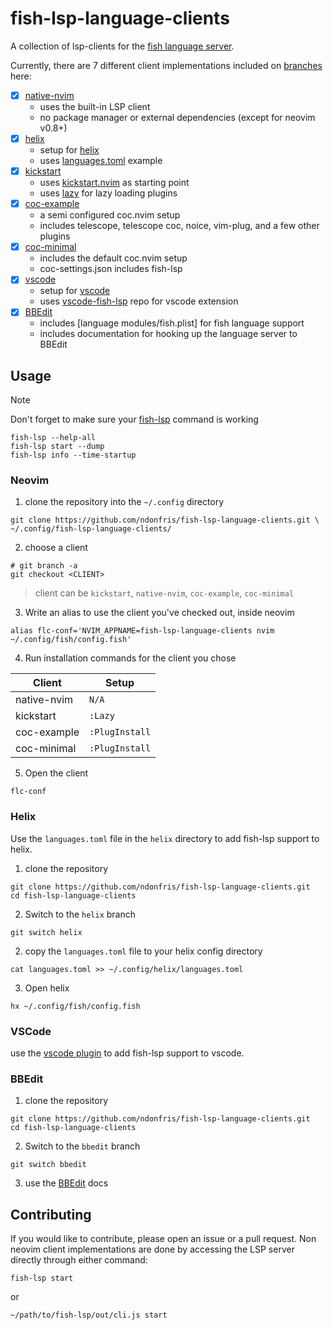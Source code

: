 <!-- markdownlint-disable-file -->
# fish-lsp-language-clients

A collection of lsp-clients for the [fish language server](https://github.com/ndonfris/fish-lsp.git).

Currently, there are 7 different client implementations included on [branches](https://github.com/ndonfris/fish-lsp-language-clients/branches) here:

- [x] [native-nvim](https://github.com/ndonfris/fish-lsp-language-clients/tree/native-nvim)
    - uses the built-in LSP client
    - no package manager or external dependencies (except for neovim v0.8+)
- [x] [helix](https://github.com/ndonfris/fish-lsp-language-clients/tree/helix)
   - setup for [helix](https://helix-editor.com/)
   - uses [languages.toml](https://github.com/ndonfris/fish-lsp-language-clients/blob/helix/languages.toml) example
- [x] [kickstart](https://github.com/ndonfris/fish-lsp-language-clients/tree/kickstart)
    - uses [kickstart.nvim](https://github.com/nvim-lua/kickstart.nvim) as starting point
    - uses [lazy](https://github.com/folke/lazy.nvim) for lazy loading plugins
- [x] [coc-example](https://github.com/ndonfris/fish-lsp-language-clients/tree/coc_example)
    - a semi configured coc.nvim setup
    - includes telescope, telescope coc, noice, vim-plug, and a few other plugins
- [x] [coc-minimal](https://github.com/ndonfris/fish-lsp-language-clients/tree/coc-minimal)
    - includes the default coc.nvim setup
    - coc-settings.json includes fish-lsp
- [x] [vscode](https://marketplace.visualstudio.com/items?itemName=ndonfris.fish-lsp)
    - setup for [vscode](https://code.visualstudio.com/)
    - uses [vscode-fish-lsp](https://github.com/ndonfris/vscode-fish-lsp) repo for vscode extension
- [x] [BBEdit](https://github.com/ndonfris/fish-lsp-language-clients/tree/bbedit)
    - includes [language modules/fish.plist] for fish language support
    - includes documentation for hooking up the language server to BBEdit


## Usage

> [!NOTE]
> Don't forget to make sure your [fish-lsp](https://github.com/ndonfris/fish-lsp/) command is working
>
> ```fish
> fish-lsp --help-all
> fish-lsp start --dump
> fish-lsp info --time-startup
> ```

### Neovim

1. clone the repository into the `~/.config` directory
```fish
git clone https://github.com/ndonfris/fish-lsp-language-clients.git \
~/.config/fish-lsp-language-clients/
```
2. choose a client
```fish
# git branch -a
git checkout <CLIENT>
```
> client can be `kickstart`, `native-nvim`, `coc-example`, `coc-minimal`

3. Write an alias to use the client you've checked out, inside neovim

```fish
alias flc-conf='NVIM_APPNAME=fish-lsp-language-clients nvim ~/.config/fish/config.fish'
```

4. Run installation commands for the client you chose

| Client | Setup |
| --- | --- |
| native-nvim | `N/A` |
| kickstart | `:Lazy` |
| coc-example | `:PlugInstall` |
| coc-minimal | `:PlugInstall` |

5. Open the client
```fish
flc-conf
```

### Helix

Use the `languages.toml` file in the `helix` directory to add fish-lsp support to helix.

1. clone the repository
```fish
git clone https://github.com/ndonfris/fish-lsp-language-clients.git
cd fish-lsp-language-clients
```

2. Switch to the `helix` branch
```fish
git switch helix
```

2. copy the `languages.toml` file to your helix config directory
```fish
cat languages.toml >> ~/.config/helix/languages.toml
```

3. Open helix
```fish
hx ~/.config/fish/config.fish
```

### VSCode

use the [vscode plugin](https://marketplace.visualstudio.com/items?itemName=ndonfris.fish-lsp) to add fish-lsp support to vscode.

### BBEdit

1. clone the repository
```fish
git clone https://github.com/ndonfris/fish-lsp-language-clients.git 
cd fish-lsp-language-clients
```

2. Switch to the `bbedit` branch
```fish
git switch bbedit
```

3. use the [BBEdit](https://github.com/ndonfris/fish-lsp-language-clients/tree/bbedit) docs

## Contributing
If you would like to contribute, please open an issue or a pull request.
Non neovim client implementations are done by accessing the LSP server directly
through either command:
```fish
fish-lsp start
```
or
```fish
~/path/to/fish-lsp/out/cli.js start
```
